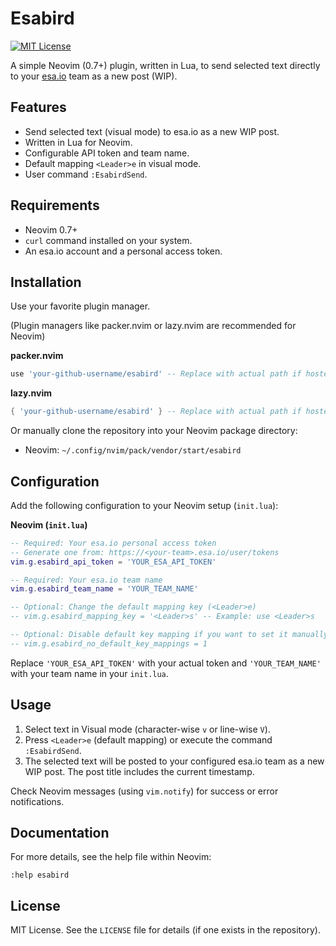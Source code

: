 # Esabird

[![MIT License](https://img.shields.io/badge/License-MIT-blue.svg)](LICENSE)

A simple Neovim (0.7+) plugin, written in Lua, to send selected text directly to your [esa.io](https://esa.io/) team as a new post (WIP).

## Features

*   Send selected text (visual mode) to esa.io as a new WIP post.
*   Written in Lua for Neovim.
*   Configurable API token and team name.
*   Default mapping `<Leader>e` in visual mode.
*   User command `:EsabirdSend`.

## Requirements

*   Neovim 0.7+
*   `curl` command installed on your system.
*   An esa.io account and a personal access token.

## Installation

Use your favorite plugin manager.

(Plugin managers like packer.nvim or lazy.nvim are recommended for Neovim)

**packer.nvim**
```lua
use 'your-github-username/esabird' -- Replace with actual path if hosted
```

**lazy.nvim**
```lua
{ 'your-github-username/esabird' } -- Replace with actual path if hosted
```

Or manually clone the repository into your Neovim package directory:
*   Neovim: `~/.config/nvim/pack/vendor/start/esabird`

## Configuration

Add the following configuration to your Neovim setup (`init.lua`):

**Neovim (`init.lua`)**
```lua
-- Required: Your esa.io personal access token
-- Generate one from: https://<your-team>.esa.io/user/tokens
vim.g.esabird_api_token = 'YOUR_ESA_API_TOKEN'

-- Required: Your esa.io team name
vim.g.esabird_team_name = 'YOUR_TEAM_NAME'

-- Optional: Change the default mapping key (<Leader>e)
-- vim.g.esabird_mapping_key = '<Leader>s' -- Example: use <Leader>s

-- Optional: Disable default key mapping if you want to set it manually
-- vim.g.esabird_no_default_key_mappings = 1
```

Replace `'YOUR_ESA_API_TOKEN'` with your actual token and `'YOUR_TEAM_NAME'` with your team name in your `init.lua`.

## Usage

1.  Select text in Visual mode (character-wise `v` or line-wise `V`).
2.  Press `<Leader>e` (default mapping) or execute the command `:EsabirdSend`.
3.  The selected text will be posted to your configured esa.io team as a new WIP post. The post title includes the current timestamp.

Check Neovim messages (using `vim.notify`) for success or error notifications.

## Documentation

For more details, see the help file within Neovim:
```vim
:help esabird
```

## License

MIT License. See the `LICENSE` file for details (if one exists in the repository).